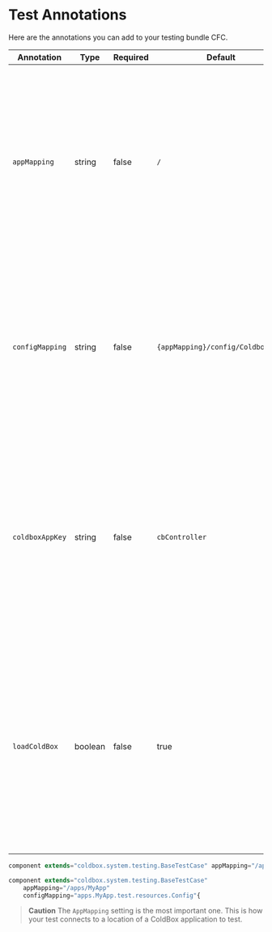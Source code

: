 # Test Annotations

Here are the annotations you can add to your testing bundle CFC.

|Annotation|Type|Required|Default|Description|
|--|--|--|--|--|
| `appMapping` |string|false| `/` |The application mapping of the ColdBox application to test. By defaults it maps to the root. Extermely important this mapping is a slash notation that points to the root of the ColdBox application to test.|
| `configMapping` |string|false| `{appMapping}/config/Coldbox.cfc` |The configuration file to load for this test, which by convention uses the same configuration as the application uses. This is a dot notation path to a configuration CFC.|
| `coldboxAppKey` |string|false| `cbController` |The named key of the ColdBox controller that will be placed in application scope for you to simulate the ColdBox application. Used mostly on advanced testing cases where you have altered the default application key.|
| `loadColdBox` | boolean | false | true | If you call `super.init()` on the test case, this flag tells the base test case to load up the virtual testing application or not. This flag is mostly used for advanced testing cases, by default it always load ColdBox in Base Test Cases.|

```js
component extends="coldbox.system.testing.BaseTestCase" appMapping="/apps/MyApp"{

component extends="coldbox.system.testing.BaseTestCase"
    appMapping="/apps/MyApp" 
    configMapping="apps.MyApp.test.resources.Config"{
```

> **Caution** The `AppMapping` setting is the most important one. This is how your test connects to a location of a ColdBox application to test. 


